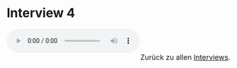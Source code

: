# Interview 4

<audio controls>
    <source src="https://github.com/kipppunkte/kipppunkte/raw/gh-pages/assets/interviews/Interview 4.mp3" type="audio/mpeg">
    Your browser does not support the audio tag.
</audio>

<br/>
<div style="font-size:1rem;text-align:right">Zurück  zu allen <a href="../40">Interviews</a>.</div>




